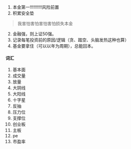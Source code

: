 1. 本金第一!!!!!!!!!!风险前置
1. 积累安全垫
  > 我害怕害怕害怕害怕损失本金
2. 金融强，则上证50强。
3. 记录每笔投资前的原因/逻辑（贪、踏空、头脑发热这种也算）
4. 基金要拿住（可以以年为周期），总能回本。



#### 词汇
1. 基本面
2. 成交量
3. 放量
4. 大阴线
5. 大阳线
6. 十字星
7. 反抽
8. 压力位
9. 支撑位
10. 创业板
11. 主板
12. pe
13. 市盈率

